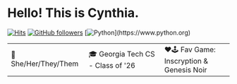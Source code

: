 # Hello! This is Cynthia.
[![Hits](https://hits.seeyoufarm.com/api/count/incr/badge.svg?url=https%3A%2F%2Fgithub.com%2FCynthia7979&count_bg=%235CD202&title_bg=%23555555&icon=&icon_color=%23000000&title=Visitors&edge_flat=false)](https://hits.seeyoufarm.com)
[![GitHub followers](https://img.shields.io/github/followers/Cynthia7979.svg?style=flat&label=Followers&maxAge=2592000)](https://github.com/Cynthia7979?tab=followers)
[![Python](https://img.shields.io/static/v1?logo=python&logoColor=ffffff&message=Is%20Life!&color=blue&label=Python?)](https://www.python.org)

<table>
<tbody>
  <tr>
    <td>👩 She/Her/They/Them</td>
    <td>🎓 Georgia Tech CS - Class of '26</td>
    <td>❤🕹 Fav Game:<br>Inscryption &amp; Genesis Noir</td>
  </tr>
</tbody>
</table>
